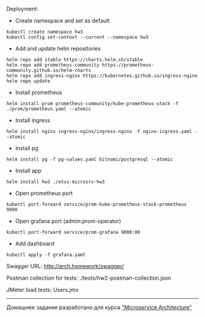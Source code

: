 Deployment:

- Create namespace and set as default
```
kubectl create namespace hw3
kubectl config set-context --current --namespace hw3
```

- Add and update helm repositories
```
helm repo add stable https://charts.helm.sh/stable
helm repo add prometheus-community https://prometheus-community.github.io/helm-charts
helm repo add ingress-nginx https://kubernetes.github.io/ingress-nginx
helm repo update
```

- Install prometheus
```
helm install prom prometheus-community/kube-prometheus-stack -f ./prom/prometheus.yaml --atomic
```

- Install ingress
```
helm install nginx ingress-nginx/ingress-nginx -f nginx-ingress.yaml --atomic
```

- Install pg
```
helm install pg -f pg-values.yaml bitnami/postgresql --atomic
```

- Install app
```
helm install hw3 ./otus-microsrv-hw3
```

- Open prometheus port
```
kubectl port-forward service/prom-kube-prometheus-stack-prometheus 9090
```

- Open grafana port (admin:prom-operator)
```
kubectl port-forward service/prom-grafana 9000:80
```

- Add dashboard
```
kubectl apply -f grafana.yaml
```

Swagger URL: http://arch.homework/swagger/

Postman collection for tests: ./tests/hw2-postman-collection.json

JMeter load tests: Users.jmx

---

Домашнее задание разработано для курса ["Microservice Architecture"](https://otus.ru/lessons/microservice-architecture)
